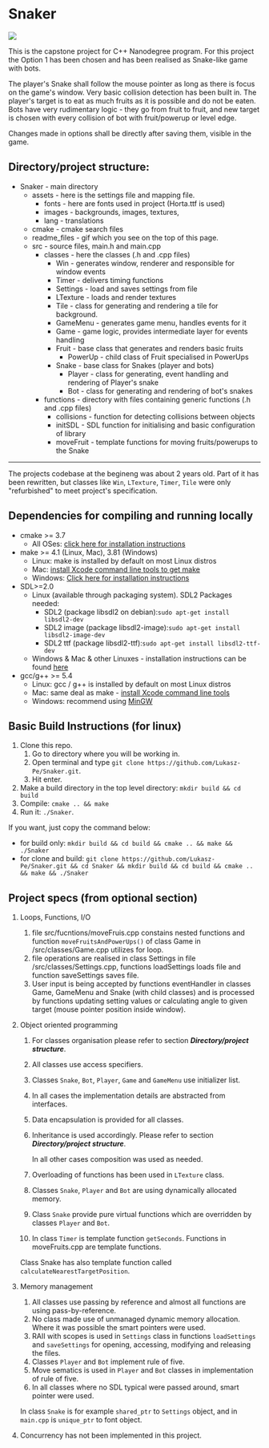 # Snaker

<img src="readme_files/gameplay.gif"/>

This is the capstone project for C++ Nanodegree program.
For this project the Option 1 has been chosen and has been realised as Snake-like game with bots.

The player's Snake shall follow the mouse pointer as long as there is focus on the game's window.
Very basic collision detection has been built in. The player's target is to eat as much fruits as it is possible and do not be eaten.
Bots have very rudimentary logic - they go from fruit to fruit, and new target is chosen with every collision of bot with fruit/powerup or level edge.

Changes made in options shall be directly after saving them, visible in the game.

## Directory/project structure:
* Snaker - main directory
    * assets - here is the settings file and mapping file.
        * fonts - here are fonts used in project (Horta.ttf is used)
        * images - backgrounds, images, textures,
        * lang - translations
    * cmake - cmake search files
    * readme_files - gif which you see on the top of this page.
    * src - source files, main.h and main.cpp
        * classes - here the classes (.h and .cpp files)
            * Win - generates window, renderer and responsible for window events
            * Timer - delivers timing functions
            * Settings - load and saves settings from file
            * LTexture - loads and render textures
            * Tile - class for generating and rendering a tile for background.
            * GameMenu - generates game menu, handles events for it
            * Game - game logic, provides intermediate layer for events handling
            * Fruit - base class that generates and renders basic fruits
                * PowerUp - child class of Fruit specialised in PowerUps
            * Snake - base class for Snakes (player and bots)
                * Player - class for generating, event handling and rendering of Player's snake
                * Bot - class for generating and rendering of bot's snakes
        * functions - directory with files containing generic functions (.h and .cpp files)
            * collisions - function for detecting collisions between objects
            * initSDL - SDL function for initialising and basic configuration of library
            * moveFruit - template functions for moving fruits/powerups to the Snake
***

The projects codebase at the begineng was about 2 years old. Part of it has been rewritten, but classes like `Win`, `LTexture`, `Timer`, `Tile` were only "refurbished" to meet project's specification.

## Dependencies for compiling and running locally
* cmake >= 3.7
  * All OSes: [click here for installation instructions](https://cmake.org/install/)
* make >= 4.1 (Linux, Mac), 3.81 (Windows)
  * Linux: make is installed by default on most Linux distros
  * Mac: [install Xcode command line tools to get make](https://developer.apple.com/xcode/features/)
  * Windows: [Click here for installation instructions](http://gnuwin32.sourceforge.net/packages/make.htm)
* SDL>=2.0
  * Linux (available through packaging system). SDL2 Packages needed:
    * SDL2 (package libsdl2 on debian):`sudo apt-get install libsdl2-dev`
    * SDL2 image (package libsdl2-image):`sudo apt-get install libsdl2-image-dev`
    * SDL2 ttf (package libsdl2-ttf):`sudo apt-get install libsdl2-ttf-dev`
  * Windows & Mac & other Linuxes - installation instructions can be found [here](https://wiki.libsdl.org/Installation)
* gcc/g++ >= 5.4
  * Linux: gcc / g++ is installed by default on most Linux distros
  * Mac: same deal as make - [install Xcode command line tools](https://developer.apple.com/xcode/features/)
  * Windows: recommend using [MinGW](http://www.mingw.org/)

## Basic Build Instructions (for linux)

1. Clone this repo.
    1. Go to directory where you will be working in.
    2. Open terminal and type `git clone https://github.com/Lukasz-Pe/Snaker.git`.
    3. Hit enter.
2. Make a build directory in the top level directory: `mkdir build && cd build`
3. Compile: `cmake .. && make`
4. Run it: `./Snaker`.

If you want, just copy the command below:
* for build only: `mkdir build && cd build && cmake .. && make && ./Snaker`
* for clone and build: `git clone https://github.com/Lukasz-Pe/Snaker.git && cd Snaker && mkdir build && cd build && cmake .. && make && ./Snaker`

## Project specs (from optional section)

1. Loops, Functions, I/O
    1. file src/fucntions/moveFruis.cpp constains nested functions and function `moveFruitsAndPowerUps()` of class Game in /src/classes/Game.cpp utilizes for loop.
    2. file operations are realised in class Settings in file /src/classes/Settings.cpp, functions loadSettings loads file and function saveSettings saves file.
    3. User input is being accepted by functions eventHandler in classes Game, GameMenu and Snake (with child classes) and is processed by functions updating setting values or calculating angle to given target (mouse pointer position inside window).
2. Object oriented programming
    1. For classes organisation please refer to section ___Directory/project structure___.
    2. All classes use access specifiers.
    3. Classes `Snake`, `Bot`, `Player`, `Game` and `GameMenu` use initializer list.
    4. In all cases the implementation details are abstracted from interfaces.
    5. Data encapsulation is provided for all classes.
    6. Inheritance is used accordingly. Please refer to section ___Directory/project structure___.
       
       In all other cases composition was used as needed.
    7. Overloading of functions has been used in `LTexture` class.
    8. Classes `Snake`, `Player` and `Bot` are using dynamically allocated memory.
    9. Class `Snake` provide pure virtual functions which are overridden by classes `Player` and `Bot`.
    10. In class `Timer` is template function `getSeconds`. Functions in moveFruits.cpp are template functions.
    
    Class Snake has also template function called `calculateNearestTargetPosition`.
3. Memory management
    1. All classes use passing by reference and almost all functions are using pass-by-reference.
    2. No class made use of unmanaged dynamic memory allocation. Where it was possible the smart pointers were used.
    3. RAII with scopes is used in `Settings` class in functions `loadSettings` and `saveSettings` for opening, accessing, modifying and releasing the files.
    4. Classes `Player` and `Bot` implement rule of five.
    5. Move sematics is used in `Player` and `Bot` classes in implementation of rule of five.
    6. In all classes where no SDL typical were passed around, smart pointer were used.
    
    In class `Snake` is for example `shared_ptr` to `Settings` object, and in `main.cpp` is `unique_ptr` to font object.
4. Concurrency has not been implemented in this project.